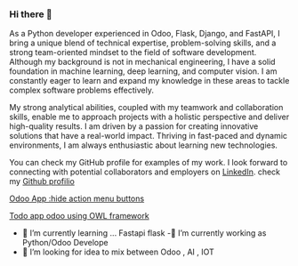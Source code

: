 ### Hi there 👋
As a Python developer experienced in Odoo, Flask, Django, and FastAPI, I bring a unique blend of technical expertise, problem-solving skills, and a strong team-oriented mindset to the field of software development. Although my background is not in mechanical engineering, I have a solid foundation in machine learning, deep learning, and computer vision. I am constantly eager to learn and expand my knowledge in these areas to tackle complex software problems effectively.

My strong analytical abilities, coupled with my teamwork and collaboration skills, enable me to approach projects with a holistic perspective and deliver high-quality results. I am driven by a passion for creating innovative solutions that have a real-world impact. Thriving in fast-paced and dynamic environments, I am always enthusiastic about learning new technologies.

You can check my GitHub profile for examples of my work. I look forward to connecting with potential collaborators and employers on [LinkedIn](https://www.linkedin.com/in/marwen-weslati/).
check my [Github profilio](https://github.com/Marwen-93/marwen_weslati)

[Odoo App :hide action menu buttons](https://apps.odoo.com/apps/modules/16.0/hide_action_menu_buttons/)

[Todo app odoo using OWL framework](https://github.com/Marwen-93/Todo_list_Odoo/tree/main)

- 🌱 I’m currently learning ... Fastapi flask
-🔭 I’m currently working as Python/Odoo Develope
- 🤔 I’m looking for idea to mix between Odoo , AI , IOT 
<!--
**Marwen-93/Marwen-93** is a ✨ _special_ ✨ repository because its `README.md` (this file) appears on your GitHub profile.

Here are some ideas to get you started:

- 🔭 I’m currently working on ...
- 👯 I’m looking to collaborate on ...
- 🤔 I’m looking for help with ...
- 💬 Ask me about ...
- 📫 How to reach me: ...
- 😄 Pronouns: ...
- ⚡ Fun fact: ...
-->
